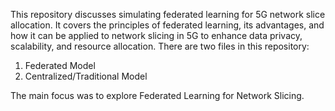 This repository discusses simulating federated learning for 5G network slice allocation. It covers the principles of federated learning, its advantages, and how it can be applied to network slicing in 5G to enhance data privacy, scalability, and resource allocation. 
There are two files in this repository:
1. Federated Model
2. Centralized/Traditional Model

The main focus was to explore Federated Learning for Network Slicing.


